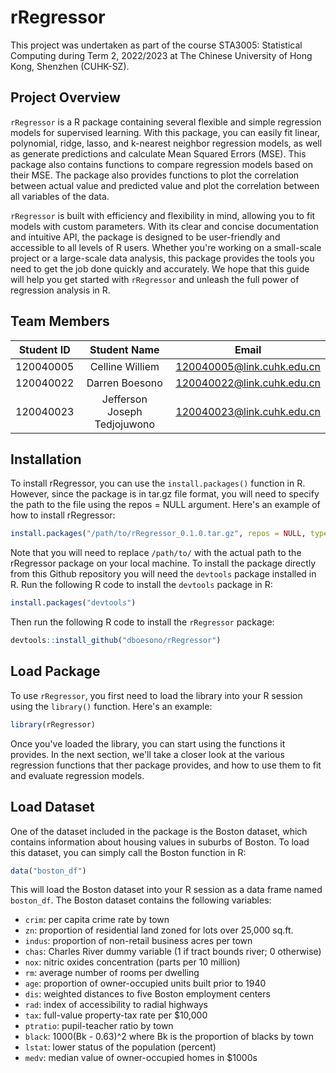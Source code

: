 # rRegressor

This project was undertaken as part of the course STA3005: Statistical Computing during Term 2, 2022/2023 at The Chinese University of Hong Kong, Shenzhen (CUHK-SZ).

## Project Overview

`rRegressor` is a R package containing several flexible and simple regression models for supervised learning. With this package, you can easily fit linear, polynomial, ridge, lasso, and k-nearest neighbor regression models, as well as generate predictions and calculate Mean Squared Errors (MSE). This package also contains functions to compare regression models based on their MSE. The package also provides functions to plot the correlation between actual value and predicted value and plot the correlation between all variables of the data.

`rRegressor` is built with efficiency and flexibility in mind, allowing you to fit models with custom parameters. With its clear and concise documentation and intuitive API, the package is designed to be user-friendly and accessible to all levels of R users. Whether you're working on a small-scale project or a large-scale data analysis, this package provides the tools you need to get the job done quickly and accurately. We hope that this guide will help you get started with `rRegressor` and unleash the full power of regression analysis in R.

## Team Members

| Student ID |         Student Name         |                                  Email                                   |
|:----------:|:----------------------------:|:------------------------------------------------------------------------:|
| 120040005  |       Celline Williem        | [120040005\@link.cuhk.edu.cn](mailto:120040005@link.cuhk.edu.cn)|
| 120040022  |        Darren Boesono        | [120040022\@link.cuhk.edu.cn](mailto:120040022@link.cuhk.edu.cn)|
| 120040023  | Jefferson Joseph Tedjojuwono | [120040023\@link.cuhk.edu.cn](mailto:120040023@link.cuhk.edu.cn)|

## Installation

To install rRegressor, you can use the `install.packages()` function in R. However, since the package is in tar.gz file format, you will need to specify the path to the file using the repos = NULL argument. Here's an example of how to install rRegressor:

``` r
install.packages("/path/to/rRegressor_0.1.0.tar.gz", repos = NULL, type = "source")
```

Note that you will need to replace `/path/to/` with the actual path to the rRegressor package on your local machine. To install the package directly from this Github repository you will need the `devtools` package installed in R. Run the following R code to install the `devtools` package in R:

``` r
install.packages("devtools")
```

Then run the following R code to install the `rRegressor` package:

``` r
devtools::install_github("dboesono/rRegressor")
```

## Load Package

To use `rRegressor`, you first need to load the library into your R session using the `library()` function. Here's an example:

``` r
library(rRegressor)
```

Once you've loaded the library, you can start using the functions it provides. In the next section, we'll take a closer look at the various regression functions that ther package provides, and how to use them to fit and evaluate regression models.

## Load Dataset

One of the dataset included in the package is the Boston dataset, which contains information about housing values in suburbs of Boston. To load this dataset, you can simply call the Boston function in R:

``` r
data("boston_df")
```

This will load the Boston dataset into your R session as a data frame named `boston_df`. The Boston dataset contains the following variables:

-   `crim`: per capita crime rate by town
-   `zn`: proportion of residential land zoned for lots over 25,000 sq.ft.
-   `indus`: proportion of non-retail business acres per town
-   `chas`: Charles River dummy variable (1 if tract bounds river; 0 otherwise)
-   `nox`: nitric oxides concentration (parts per 10 million)
-   `rm`: average number of rooms per dwelling
-   `age`: proportion of owner-occupied units built prior to 1940
-   `dis`: weighted distances to five Boston employment centers
-   `rad`: index of accessibility to radial highways
-   `tax`: full-value property-tax rate per \$10,000
-   `ptratio`: pupil-teacher ratio by town
-   `black`: 1000(Bk - 0.63)\^2 where Bk is the proportion of blacks by town
-   `lstat`: lower status of the population (percent)
-   `medv`: median value of owner-occupied homes in \$1000s
